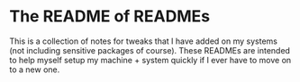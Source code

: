 # The README of READMEs
This is a collection of notes for tweaks that I have added on
my systems (not including sensitive packages of course). These READMEs
are intended to help myself setup my machine + system quickly if I ever
have to move on to a new one.
